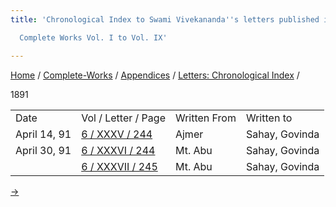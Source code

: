 ```yaml
---
title: 'Chronological Index to Swami Vivekananda''s letters published in the

  Complete Works Vol. I to Vol. IX'

---
```



[Home](../../../index.htm) / [Complete-Works](../../complete_works.htm)
/ [Appendices](../appendices_contents.htm) / [Letters: Chronological
Index](chronological_letters_contents.htm) /



1891

<div class="center">

|              |                                                                                 |              |                |
|--------------|---------------------------------------------------------------------------------|--------------|----------------|
| Date         | Vol / Letter / Page                                                             | Written From | Written to     |
| April 14, 91 | [6 / XXXV / 244](../../volume_6/epistles_second_series/035_govinda_sahay.htm)   | Ajmer        | Sahay, Govinda |
| April 30, 91 | [6 / XXXVI / 244](../../volume_6/epistles_second_series/036_govinda_sahay.htm)  | Mt. Abu      | Sahay, Govinda |
|              | [6 / XXXVII / 245](../../volume_6/epistles_second_series/037_govinda_sahay.htm) | Mt. Abu      | Sahay, Govinda |

[→](1892.htm)




